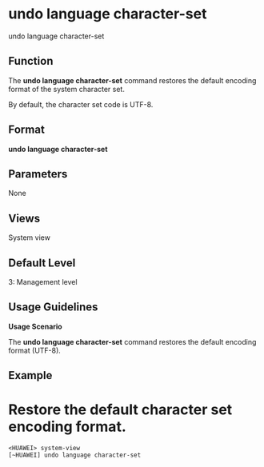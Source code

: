 undo language character-set
===========================

undo language character-set

Function
--------



The **undo language character-set** command restores the default encoding format of the system character set.



By default, the character set code is UTF-8.


Format
------

**undo language character-set**


Parameters
----------

None


Views
-----

System view


Default Level
-------------

3: Management level


Usage Guidelines
----------------

**Usage Scenario**



The **undo language character-set** command restores the default encoding format (UTF-8).




Example
-------

# Restore the default character set encoding format.
```
<HUAWEI> system-view
[~HUAWEI] undo language character-set

```